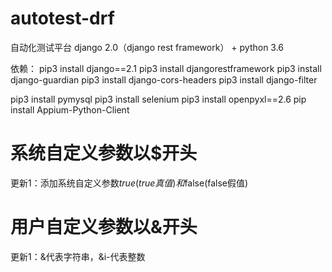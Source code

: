 # autotest-drf
自动化测试平台 django 2.0（django rest framework） + python 3.6 

依赖：
pip3 install django==2.1
pip3 install djangorestframework
pip3 install django-guardian
pip3 install django-cors-headers
pip3 install django-filter

pip3 install pymysql
pip3 install selenium
pip3 install openpyxl==2.6
pip install Appium-Python-Client


# 系统自定义参数以$开头
更新1：添加系统自定义参数$true(true真值)和$false(false假值)

# 用户自定义参数以&开头
更新1：&代表字符串，&i-代表整数